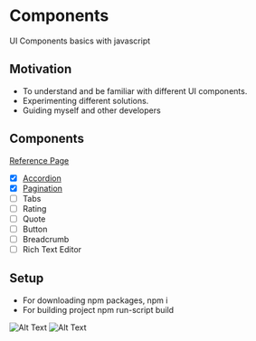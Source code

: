 # Components

UI Components basics with javascript

## Motivation

- To understand and be familiar with different UI components. 
- Experimenting different solutions.
- Guiding myself and other developers

## Components

[Reference Page](https://component.gallery/components/ "component.gallery")

- [x] [Accordion](https://medium.com/@akeskinw/bile%C5%9Fen-akordiyon-aa050120ee6d)
- [x] [Pagination](https://medium.com/@akeskinw/bile%C5%9Fen-sayfaland%C4%B1rma-7844e42eb48b)
- [ ] Tabs
- [ ] Rating
- [ ] Quote
- [ ] Button
- [ ] Breadcrumb
- [ ] Rich Text Editor

## Setup

- For downloading npm packages, npm i
- For building project npm run-script build


![Alt Text](https://media.giphy.com/media/sFPTTOZs18L2SnDewg/giphy.gif)
![Alt Text](https://media.giphy.com/media/BHHaGgq7sXeqDNPGjA/giphy.gif)

